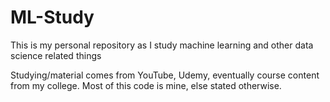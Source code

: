 # ML-Study
This is my personal repository as I study machine learning and other data science related things

Studying/material comes from YouTube, Udemy, eventually course content from my college.
Most of this code is mine, else stated otherwise.
